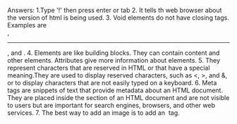 Answers:
1.Type '!' then press enter or tab
2. It tells th web browser about the version of html is being used.
3. Void elements do not have closing tags. Examples are <br>, <hr>, and <img>.
4. Elements are like building blocks. They can contain content and other elements.
   Attributes give more information about elements.
5. They represent characters that are reserved in HTML or that have a special meaning.They are used to display reserved characters, such as <, >, and &, or to display characters that are not easily typed on a keyboard.
6. Meta tags are snippets of text that provide metadata about an HTML document. They are placed inside the <head> section of an HTML document and are not visible to users but are important for search engines, browsers, and other web services.
7. The best way to add an image is to add an <img> tag.
   
